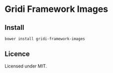 # Gridi Framework Images

## Install
`bower install gridi-framework-images`

## Licence

Licensed under MIT.